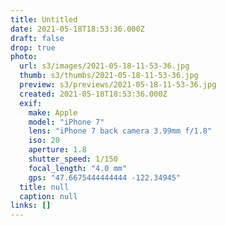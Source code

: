 ```yaml
---
title: Untitled
date: 2021-05-18T18:53:36.000Z
draft: false
drop: true
photo:
  url: s3/images/2021-05-18-11-53-36.jpg
  thumb: s3/thumbs/2021-05-18-11-53-36.jpg
  preview: s3/previews/2021-05-18-11-53-36.jpg
  created: 2021-05-18T18:53:36.000Z
  exif:
    make: Apple
    model: "iPhone 7"
    lens: "iPhone 7 back camera 3.99mm f/1.8"
    iso: 20
    aperture: 1.8
    shutter_speed: 1/150
    focal_length: "4.0 mm"
    gps: "47.6675444444444 -122.34945"
  title: null
  caption: null
links: []
---
```

